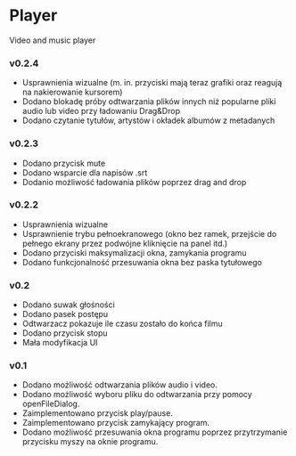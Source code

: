 # Player
Video and music player 

### v0.2.4 
* Usprawnienia wizualne (m. in. przyciski mają teraz grafiki oraz reagują na nakierowanie kursorem)
* Dodano blokadę próby odtwarzania plików innych niż popularne pliki audio lub video przy ładowaniu Drag&Drop
* Dodano czytanie tytułów, artystów i okładek albumów z metadanych

### v0.2.3
* Dodano przycisk mute
* Dodano wsparcie dla napisów .srt
* Dodanio możliwość ładowania plików poprzez drag and drop

### v0.2.2
* Usprawnienia wizualne
* Usprawnienie trybu pełnoekranowego (okno bez ramek, przejście do pełnego ekrany przez podwójne kliknięcie na panel itd.)
* Dodano przyciski maksymalizacji okna, zamykania programu
* Dodano funkcjonalność przesuwania okna bez paska tytułowego

### v0.2
* Dodano suwak głośności
* Dodano pasek postępu
* Odtwarzacz pokazuje ile czasu zostało do końca filmu
* Dodano przycisk stopu
* Mała modyfikacja UI

### v0.1
* Dodano możliwość odtwarzania plików audio i video.
* Dodano możliwość wyboru pliku do odtwarzania przy pomocy openFileDialog.
* Zaimplementowano przycisk play/pause.
* Zaimplementowano przycisk zamykający program.
* Dodano możliwość przesuwania okna programu poprzez przytrzymanie przycisku myszy na oknie programu.

